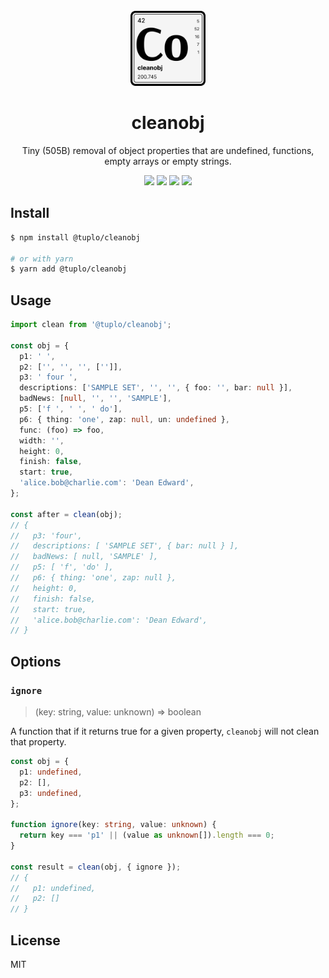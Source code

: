 <br />
<div align="center">
  <img src="logo.png" alt="Logo" width="120" height="120">
  <h1 align="center">cleanobj</h3>
  <p align="center">Tiny (505B) removal of object properties that are undefined, functions, empty arrays or empty strings.</p>
  <p align="center">
    <img src="https://img.shields.io/npm/v/@tuplo/cleanobj">
    <img src="https://img.shields.io/bundlephobia/minzip/@tuplo/cleanobj">
  	 <a href="https://codeclimate.com/github/tuplo/cleanobj/test_coverage">
  	   <img src="https://api.codeclimate.com/v1/badges/3a4ceb5e45d0039ba1ed/test_coverage" /></a>
  	 <img src="https://github.com/tuplo/cleanobj/actions/workflows/build.yml/badge.svg">
  </p>
</div>

## Install

```bash
$ npm install @tuplo/cleanobj

# or with yarn
$ yarn add @tuplo/cleanobj
```

## Usage

```typescript
import clean from '@tuplo/cleanobj';

const obj = {
  p1: ' ',
  p2: ['', '', '', ['']],
  p3: ' four ',
  descriptions: ['SAMPLE SET', '', '', { foo: '', bar: null }],
  badNews: [null, '', '', 'SAMPLE'],
  p5: ['f ', ' ', ' do'],
  p6: { thing: 'one', zap: null, un: undefined },
  func: (foo) => foo,
  width: '',
  height: 0,
  finish: false,
  start: true,
  'alice.bob@charlie.com': 'Dean Edward',
};

const after = clean(obj);
// {
//   p3: 'four',
//   descriptions: [ 'SAMPLE SET', { bar: null } ],
//   badNews: [ null, 'SAMPLE' ],
//   p5: [ 'f', 'do' ],
//   p6: { thing: 'one', zap: null },
//   height: 0,
//   finish: false,
//   start: true,
//   'alice.bob@charlie.com': 'Dean Edward',
// }
```

## Options

### `ignore`

> (key: string, value: unknown) => boolean

A function that if it returns true for a given property, `cleanobj` will not clean that property.

```typescript
const obj = {
  p1: undefined,
  p2: [],
  p3: undefined,
};

function ignore(key: string, value: unknown) {
  return key === 'p1' || (value as unknown[]).length === 0;
}

const result = clean(obj, { ignore });
// {
//   p1: undefined,
//   p2: []
// }
```

## License

MIT
